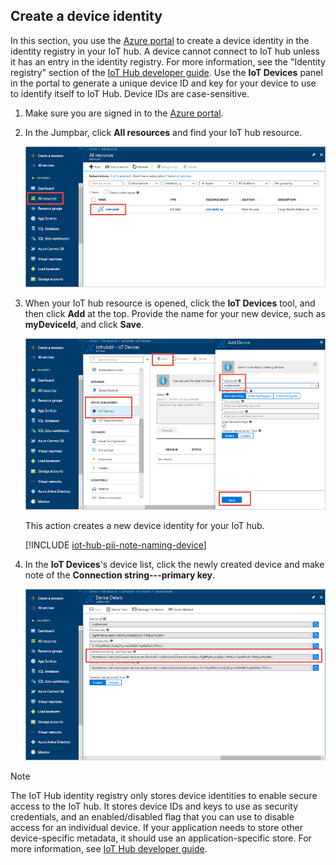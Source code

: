 ## Create a device identity

In this section, you use the [Azure portal][lnk-azure-portal] to create a device identity in the identity registry in your IoT hub. A device cannot connect to IoT hub unless it has an entry in the identity registry. For more information, see the "Identity registry" section of the [IoT Hub developer guide][lnk-devguide-identity]. Use the **IoT Devices** panel in the portal to generate a unique device ID and key for your device to use to identify itself to IoT Hub. Device IDs are case-sensitive.

1. Make sure you are signed in to the [Azure portal][lnk-azure-portal]. 

1. In the Jumpbar, click **All resources** and find your IoT hub resource. 
   
    ![Navigate to your Iot hub][img-find-iothub]

1. When your IoT hub resource is opened, click the **IoT Devices** tool, and then click **Add** at the top. Provide the name for your new device, such as **myDeviceId**, and click **Save**.

    ![Create device identity in portal][img-create-device]

   This action creates a new device identity for your IoT hub.

   [!INCLUDE [iot-hub-pii-note-naming-device](iot-hub-pii-note-naming-device.md)]

1. In the **IoT Devices**'s device list, click the newly created device and make note of the **Connection string---primary key**.

    ![Device connection string][img-connection-string]
> [!NOTE]
> The IoT Hub identity registry only stores device identities to enable secure access to the IoT hub. It stores device IDs and keys to use as security credentials, and an enabled/disabled flag that you can use to disable access for an individual device. If your application needs to store other device-specific metadata, it should use an application-specific store. For more information, see [IoT Hub developer guide][lnk-devguide-identity].
> 
> 

<!-- Images. -->
[img-find-iothub]: ./media/iot-hub-get-started-create-device-identity-portal/find-iothub.png
[img-create-device]: ./media/iot-hub-get-started-create-device-identity-portal/create-identity-portal.png
[img-connection-string]: ./media/iot-hub-get-started-create-device-identity-portal/device-connection-string.png


<!-- Links -->
[lnk-azure-portal]: https://portal.azure.cn
[lnk-devguide-identity]: ../articles/iot-hub/iot-hub-devguide-identity-registry.md

